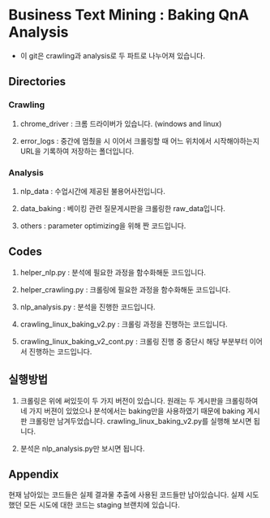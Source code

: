 # Business Text Mining : Baking QnA Analysis

* 이 git은 crawling과 analysis로 두 파트로 나누어져 있습니다.

## Directories

### Crawling

1. chrome_driver : 크롬 드라이버가 있습니다. (windows and linux) 

2. error_logs : 중간에 멈췄을 시 이어서 크롤링할 때 어느 위치에서 시작해야하는지 URL을 기록하여 저장하는 폴더입니다.

### Analysis

1. nlp_data : 수업시간에 제공된 불용어사전입니다.

2. data_baking : 베이킹 관련 질문게시판을 크롤링한 raw_data입니다.

3. others : parameter optimizing을 위해 짠 코드입니다.

## Codes

1. helper_nlp.py : 분석에 필요한 과정을 함수화해둔 코드입니다.

2. helper_crawling.py : 크롤링에 필요한 과정을 함수화해둔 코드입니다.

3. nlp_analysis.py : 분석을 진행한 코드입니다.

4. crawling_linux_baking_v2.py : 크롤링 과정을 진행하는 코드입니다.

5. crawling_linux_baking_v2_cont.py : 크롤링 진행 중 중단시 해당 부분부터 이어서 진행하는 코드입니다.

## 실행방법

1. 크롤링은 위에 써있듯이 두 가지 버전이 있습니다. 원래는 두 게시판을 크롤링하여 네 가지 버젼이 있었으나 분석에서는 baking만을 사용하였기 때문에 baking 게시판 크롤링만 남겨두었습니다. crawling_linux_baking_v2.py를 실행해 보시면 됩니다. 

2. 분석은 nlp_analysis.py만 보시면 됩니다.

## Appendix

현재 남아있는 코드들은 실제 결과물 추출에 사용된 코드들만 남아있습니다. 실제 시도했던 모든 시도에 대한 코드는 staging 브랜치에 있습니다.
